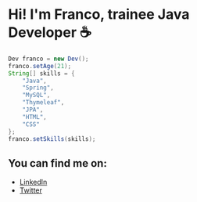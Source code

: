 # Hi! I'm Franco, trainee Java Developer ☕
```java
Dev franco = new Dev();
franco.setAge(21);
String[] skills = {
    "Java",
    "Spring",
    "MySQL",
    "Thymeleaf",
    "JPA",
    "HTML",
    "CSS"
};
franco.setSkills(skills);
```

## You can find me on:
- [LinkedIn](https://www.linkedin.com/in/franco-moyano-6257b6210/)
- [Twitter](https://www.twitter.com/franco_moyano_)

<!---
franmoyano/franmoyano is a ✨ special ✨ repository because its `README.md` (this file) appears on your GitHub profile.
You can click the Preview link to take a look at your changes.
--->
